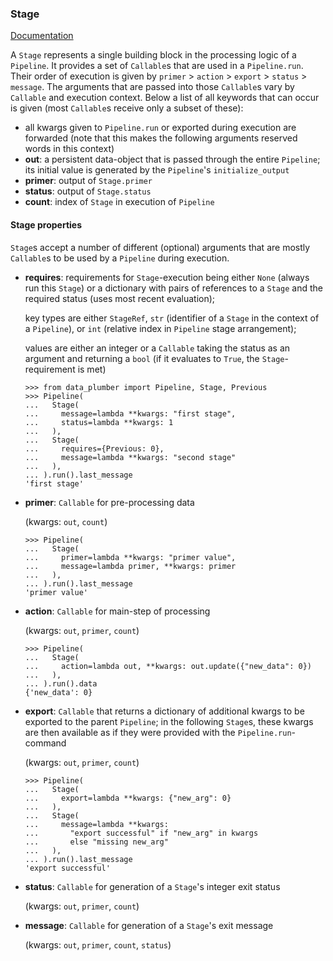 ### Stage

[Documentation](../README.md#documentation)

A `Stage` represents a single building block in the processing logic of a `Pipeline`.
It provides a set of `Callable`s that are used in a `Pipeline.run`.
Their order of execution is given by `primer` > `action` > `export` > `status` > `message`.
The arguments that are passed into those `Callable`s vary by `Callable` and execution context.
Below a list of all keywords that can occur is given (most `Callable`s receive only a subset of these):
* all kwargs given to `Pipeline.run` or exported during execution are forwarded (note that this makes the following arguments reserved words in this context)
* **out**: a persistent data-object that is passed through the entire `Pipeline`; its initial value is generated by the `Pipeline`'s `initialize_output`
* **primer**: output of `Stage.primer`
* **status**: output of `Stage.status`
* **count**: index of `Stage` in execution of `Pipeline`

#### Stage properties
`Stage`s accept a number of different (optional) arguments that are mostly `Callable`s to be used by a `Pipeline` during execution.
* **requires**: requirements for `Stage`-execution being either `None` (always run this `Stage`) or a dictionary with pairs of references to a `Stage` and the required status (uses most recent evaluation);

  key types are either `StageRef`, `str` (identifier of a `Stage` in the context of a `Pipeline`), or `int` (relative index in `Pipeline` stage arrangement);

  values are either an integer or a `Callable` taking the status as an argument and returning a `bool` (if it evaluates to `True`, the `Stage`-requirement is met)

  ```
  >>> from data_plumber import Pipeline, Stage, Previous
  >>> Pipeline(
  ...   Stage(
  ...     message=lambda **kwargs: "first stage",
  ...     status=lambda **kwargs: 1
  ...   ),
  ...   Stage(
  ...     requires={Previous: 0},
  ...     message=lambda **kwargs: "second stage"
  ...   ),
  ... ).run().last_message
  'first stage'
  ```

* **primer**: `Callable` for pre-processing data

  (kwargs: `out`, `count`)

  ```
  >>> Pipeline(
  ...   Stage(
  ...     primer=lambda **kwargs: "primer value",
  ...     message=lambda primer, **kwargs: primer
  ...   ),
  ... ).run().last_message
  'primer value'
  ```

* **action**: `Callable` for main-step of processing

  (kwargs: `out`, `primer`, `count`)

  ```
  >>> Pipeline(
  ...   Stage(
  ...     action=lambda out, **kwargs: out.update({"new_data": 0})
  ...   ),
  ... ).run().data
  {'new_data': 0}
  ```

* **export**: `Callable` that returns a dictionary of additional kwargs to be exported to the parent `Pipeline`; in the following `Stage`s, these kwargs are then available as if they were provided with the `Pipeline.run`-command

  (kwargs: `out`, `primer`, `count`)

  ```
  >>> Pipeline(
  ...   Stage(
  ...     export=lambda **kwargs: {"new_arg": 0}
  ...   ),
  ...   Stage(
  ...     message=lambda **kwargs:
  ...       "export successful" if "new_arg" in kwargs
  ...       else "missing new_arg"
  ...   ),
  ... ).run().last_message
  'export successful'
  ```
* **status**: `Callable` for generation of a `Stage`'s integer exit status

  (kwargs: `out`, `primer`, `count`)

* **message**: `Callable` for generation of a `Stage`'s exit message

  (kwargs: `out`, `primer`, `count`, `status`)
